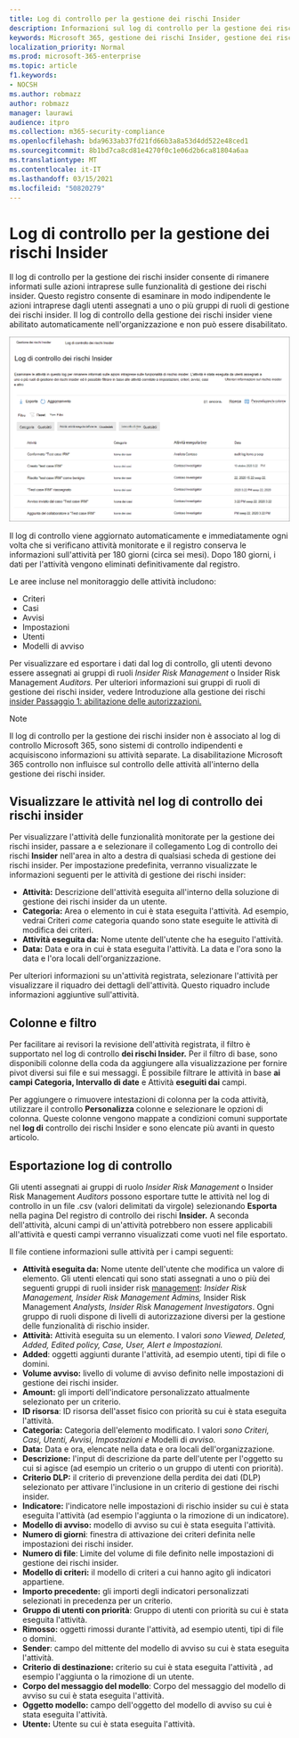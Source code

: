 ```yaml
---
title: Log di controllo per la gestione dei rischi Insider
description: Informazioni sul log di controllo per la gestione dei rischi insider Microsoft 365
keywords: Microsoft 365, gestione dei rischi Insider, gestione dei rischi, conformità
localization_priority: Normal
ms.prod: microsoft-365-enterprise
ms.topic: article
f1.keywords:
- NOCSH
ms.author: robmazz
author: robmazz
manager: laurawi
audience: itpro
ms.collection: m365-security-compliance
ms.openlocfilehash: bda9633ab37fd21fd66b3a8a53d4dd522e48ced1
ms.sourcegitcommit: 8b1bd7ca8cd81e4270f0c1e06d2b6ca81804a6aa
ms.translationtype: MT
ms.contentlocale: it-IT
ms.lasthandoff: 03/15/2021
ms.locfileid: "50820279"
---
```

# <a name="insider-risk-management-audit-log"></a>Log di controllo per la gestione dei rischi Insider

Il log di controllo per la gestione dei rischi insider consente di rimanere informati sulle azioni intraprese sulle funzionalità di gestione dei rischi insider. Questo registro consente di esaminare in modo indipendente le azioni intraprese dagli utenti assegnati a uno o più gruppi di ruoli di gestione dei rischi insider. Il log di controllo della gestione dei rischi insider viene abilitato automaticamente nell'organizzazione e non può essere disabilitato.

![Log di controllo per la gestione dei rischi Insider](../media/insider-risk-audit-log.png)

Il log di controllo viene aggiornato automaticamente e immediatamente ogni volta che si verificano attività monitorate e il registro conserva le informazioni sull'attività per 180 giorni (circa sei mesi). Dopo 180 giorni, i dati per l'attività vengono eliminati definitivamente dal registro.

Le aree incluse nel monitoraggio delle attività includono:

- Criteri
- Casi
- Avvisi
- Impostazioni
- Utenti
- Modelli di avviso

Per visualizzare ed esportare i dati dal log di controllo, gli utenti devono essere assegnati ai gruppi di ruoli *Insider Risk Management* o Insider Risk Management *Auditors.* Per ulteriori informazioni sui gruppi di ruoli di gestione dei rischi insider, vedere Introduzione alla gestione dei rischi [insider Passaggio 1: abilitazione delle autorizzazioni.](insider-risk-management-configure.md#step-1-enable-permissions-for-insider-risk-management)

>[!NOTE]
>Il log di controllo per la gestione dei rischi insider non è associato al log di controllo Microsoft 365, sono sistemi di controllo indipendenti e acquisiscono informazioni su attività separate. La disabilitazione Microsoft 365 controllo non influisce sul controllo delle attività all'interno della gestione dei rischi insider.

## <a name="view-activity-in-the-insider-risk-audit-log"></a>Visualizzare le attività nel log di controllo dei rischi insider

Per visualizzare l'attività delle funzionalità monitorate per la gestione dei rischi insider, passare a e selezionare il collegamento Log di controllo dei rischi **Insider** nell'area in alto a destra di qualsiasi scheda di gestione dei rischi insider. Per impostazione predefinita, verranno visualizzate le informazioni seguenti per le attività di gestione dei rischi insider:

- **Attività:** Descrizione dell'attività eseguita all'interno della soluzione di gestione dei rischi insider da un utente.
- **Categoria:** Area o elemento in cui è stata eseguita l'attività. Ad esempio, vedrai Criteri *come* categoria quando sono state eseguite le attività di modifica dei criteri.
- **Attività eseguita da:** Nome utente dell'utente che ha eseguito l'attività.
- **Data:** Data e ora in cui è stata eseguita l'attività. La data e l'ora sono la data e l'ora locali dell'organizzazione.

Per ulteriori informazioni su un'attività registrata, selezionare l'attività per visualizzare il riquadro dei dettagli dell'attività. Questo riquadro include informazioni aggiuntive sull'attività.

## <a name="columns-and-filtering"></a>Colonne e filtro

Per facilitare ai revisori la revisione dell'attività registrata, il filtro è supportato nel log di controllo **dei rischi Insider.** Per il filtro di base, sono disponibili colonne della coda da aggiungere alla visualizzazione per fornire pivot diversi sui file e sui messaggi. È possibile filtrare le attività in base **ai campi Categoria, Intervallo di date** e Attività **eseguiti dai** campi.

Per aggiungere o rimuovere intestazioni di colonna per la coda attività, utilizzare il controllo **Personalizza** colonne e selezionare le opzioni di colonna. Queste colonne vengono mappate a condizioni comuni supportate nel **log di** controllo dei rischi Insider e sono elencate più avanti in questo articolo.

## <a name="audit-log-export"></a>Esportazione log di controllo

Gli utenti assegnati ai gruppi di ruolo *Insider Risk Management* o Insider Risk Management *Auditors* possono esportare tutte le attività nel log di controllo in un file .csv (valori delimitati da virgole) selezionando **Esporta** nella pagina Del registro di controllo dei rischi **Insider.** A seconda dell'attività, alcuni campi di un'attività potrebbero non essere applicabili all'attività e questi campi verranno visualizzati come vuoti nel file esportato.

Il file contiene informazioni sulle attività per i campi seguenti:

- **Attività eseguita da:** Nome utente dell'utente che modifica un valore di elemento. Gli utenti elencati qui sono stati assegnati a uno o più dei seguenti gruppi di ruoli insider risk [management](insider-risk-management-configure.md#step-1-enable-permissions-for-insider-risk-management): *Insider Risk Management,* *Insider Risk Management Admins,* Insider Risk Management *Analysts,* *Insider Risk Management Investigators*. Ogni gruppo di ruoli dispone di livelli di autorizzazione diversi per la gestione delle funzionalità di rischio insider.
- **Attività:** Attività eseguita su un elemento. I valori *sono Viewed, Deleted, Added, Edited policy, Case, User, Alert* *e Impostazioni.*
- **Added**: oggetti aggiunti durante l'attività, ad esempio utenti, tipi di file o domini.
- **Volume avviso:** livello di volume di avviso definito nelle impostazioni di gestione dei rischi insider.
- **Amount:** gli importi dell'indicatore personalizzato attualmente selezionato per un criterio.
- **ID risorsa**: ID risorsa dell'asset fisico con priorità su cui è stata eseguita l'attività.
- **Categoria:** Categoria dell'elemento modificato. I valori *sono Criteri, Casi, Utenti, Avvisi, Impostazioni e* Modelli di *avviso.*
- **Data:** Data e ora, elencate nella data e ora locali dell'organizzazione.
- **Descrizione:** l'input di descrizione da parte dell'utente per l'oggetto su cui si agisce (ad esempio un criterio o un gruppo di utenti con priorità).
- **Criterio DLP:** il criterio di prevenzione della perdita dei dati (DLP) selezionato per attivare l'inclusione in un criterio di gestione dei rischi insider.
- **Indicatore:** l'indicatore nelle impostazioni di rischio insider su cui è stata eseguita l'attività (ad esempio l'aggiunta o la rimozione di un indicatore).
- **Modello di avviso:** modello di avviso su cui è stata eseguita l'attività.
- **Numero di giorni**: finestra di attivazione dei criteri definita nelle impostazioni dei rischi insider.
- **Numero di file**: Limite del volume di file definito nelle impostazioni di gestione dei rischi insider.
- **Modello di criteri:** il modello di criteri a cui hanno agito gli indicatori appartiene.
- **Importo precedente:** gli importi degli indicatori personalizzati selezionati in precedenza per un criterio.
- **Gruppo di utenti con priorità**: Gruppo di utenti con priorità su cui è stata eseguita l'attività.
- **Rimosso:** oggetti rimossi durante l'attività, ad esempio utenti, tipi di file o domini.
- **Sender**: campo del mittente del modello di avviso su cui è stata eseguita l'attività.
- **Criterio di destinazione:** criterio su cui è stata eseguita l'attività , ad esempio l'aggiunta o la rimozione di un utente.
- **Corpo del messaggio del modello**: Corpo del messaggio del modello di avviso su cui è stata eseguita l'attività.
- **Oggetto modello:** campo dell'oggetto del modello di avviso su cui è stata eseguita l'attività.
- **Utente:** Utente su cui è stata eseguita l'attività.
